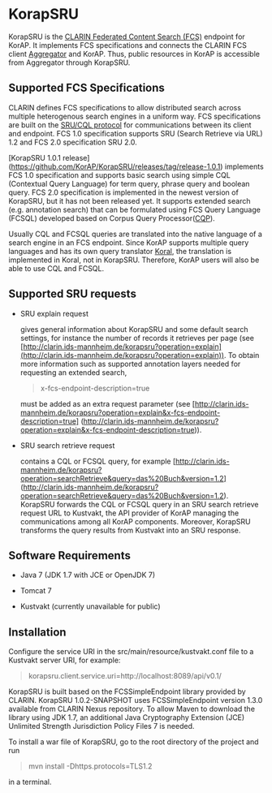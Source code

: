 # KorapSRU

KorapSRU is the [CLARIN Federated Content Search (FCS)](https://www.clarin.eu/content/federated-content-search-clarin-fcs) endpoint for KorAP. It implements FCS specifications and connects the CLARIN FCS client [Aggregator](http://weblicht.sfs.uni-tuebingen.de/Aggregator/) and KorAP. Thus, public resources in KorAP is accessible from Aggregator through KorapSRU.

## Supported FCS Specifications

CLARIN defines FCS specifications to allow distributed search across multiple heterogenous search engines in a uniform way. FCS specifications are built on the [SRU/CQL protocol](http://www.loc.gov/standards/sru/) for communications between its client and endpoint. FCS 1.0 specification supports SRU (Search Retrieve via URL) 1.2 and FCS 2.0 specification SRU 2.0. 


[KorapSRU 1.0.1 release] (https://github.com/KorAP/KorapSRU/releases/tag/release-1.0.1) implements FCS 1.0 specification and supports basic search using simple CQL (Contextual Query Language) for term query, phrase query and boolean query. FCS 2.0 specification is implemented in the newest version of KorapSRU, but it has not been released yet. It supports extended search (e.g. annotation search) that can be formulated using FCS Query Language (FCSQL) developed based on Corpus Query Processor([CQP](http://cwb.sourceforge.net/files/CQP_Tutorial/)).

Usually CQL and FCSQL queries are translated into the native language of a search engine in an FCS endpoint. Since KorAP supports multiple query languages and has its own query translator [Koral](https://github.com/KorAP/Koral), the translation is implemented in Koral, not in KorapSRU. Therefore, KorAP users will also be able to use CQL and FCSQL.

## Supported SRU requests

* SRU explain request

  gives general information about KorapSRU and some default search settings, for instance the number of records it retrieves per page (see [http://clarin.ids-mannheim.de/korapsru?operation=explain](http://clarin.ids-mannheim.de/korapsru?operation=explain)). To obtain more information such as supported annotation layers needed for requesting an extended search, 
  > x-fcs-endpoint-description=true 
  
  must be added as an extra request parameter (see [http://clarin.ids-mannheim.de/korapsru?operation=explain&x-fcs-endpoint-description=true] (http://clarin.ids-mannheim.de/korapsru?operation=explain&x-fcs-endpoint-description=true)).

* SRU search retrieve request  

  contains a CQL or FCSQL query, for example [http://clarin.ids-mannheim.de/korapsru?operation=searchRetrieve&query=das%20Buch&version=1.2] (http://clarin.ids-mannheim.de/korapsru?operation=searchRetrieve&query=das%20Buch&version=1.2). KorapSRU forwards the CQL or FCSQL query in an SRU search retrieve request URL to Kustvakt, the API provider of KorAP managing the communications among all KorAP components. Moreover, KorapSRU transforms the query results from Kustvakt into an SRU response.
  
## Software Requirements
  
* Java 7 (JDK 1.7 with JCE or OpenJDK 7)
 
* Tomcat 7

* Kustvakt (currently unavailable for public) 

## Installation

Configure the service URI in the src/main/resource/kustvakt.conf file to a Kustvakt server URI, for example:
> korapsru.client.service.uri=http://localhost:8089/api/v0.1/

KorapSRU is built based on the FCSSimpleEndpoint library provided by CLARIN. KorapSRU 1.0.2-SNAPSHOT uses FCSSimpleEndpoint version 1.3.0 available from CLARIN Nexus repository. To allow Maven to download the library using JDK 1.7, an additional Java Cryptography Extension (JCE) Unlimited Strength Jurisdiction Policy Files 7 is needed.

To install a war file of KorapSRU, go to the root directory of the project and run

> mvn install -Dhttps.protocols=TLS1.2

in  a terminal.

